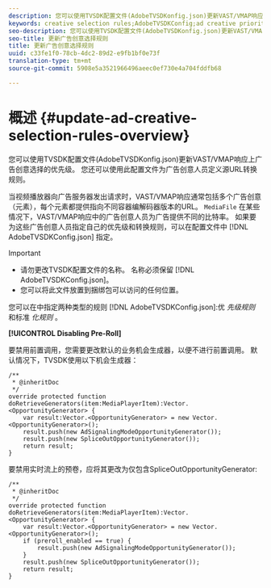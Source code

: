 ```yaml
---
description: 您可以使用TVSDK配置文件(AdobeTVSDKonfig.json)更新VAST/VMAP响应上广告创意选择的优先级。 您还可以使用此配置文件为广告创意人员定义源URL转换规则。
keywords: creative selection rules;AdobeTVSDKConfig;ad creative priorities;transformation rules
seo-description: 您可以使用TVSDK配置文件(AdobeTVSDKonfig.json)更新VAST/VMAP响应上广告创意选择的优先级。 您还可以使用此配置文件为广告创意人员定义源URL转换规则。
seo-title: 更新广告创意选择规则
title: 更新广告创意选择规则
uuid: c33fe1f0-78cb-4dc2-89d2-e9fb1bf0e73f
translation-type: tm+mt
source-git-commit: 5908e5a3521966496aeec0ef730e4a704fddfb68

---
```



# 概述 {#update-ad-creative-selection-rules-overview}

您可以使用TVSDK配置文件(AdobeTVSDKonfig.json)更新VAST/VMAP响应上广告创意选择的优先级。 您还可以使用此配置文件为广告创意人员定义源URL转换规则。

当视频播放器向广告服务器发出请求时，VAST/VMAP响应通常包括多个广告创意（元素），每个元素都提供指向不同容器编解码器版本的URL。 `MediaFile` 在某些情况下，VAST/VMAP响应中的广告创意人员为广告提供不同的比特率。 如果要为这些广告创意人员指定自己的优先级和转换规则，可以在配置文件中 [!DNL AdobeTVSDKConfig.json] 指定。

>[!IMPORTANT]
>
>* 请勿更改TVSDK配置文件的名称。 名称必须保留 [!DNL AdobeTVSDKConfig.json]。
>* 您可以将此文件放置到捆绑包可以访问的任何位置。
>



您可以在中指定两种类型的规则 [!DNL AdobeTVSDKConfig.json]:优 *先级规则* 和标准 *化规则* 。

**[!UICONTROL Disabling Pre-Roll]**

要禁用前置调用，您需要更改默认的业务机会生成器，以便不进行前置调用。 默认情况下，TVSDK使用以下机会生成器：

```
/** 
 * @inheritDoc 
 */ 
override protected function doRetrieveGenerators(item:MediaPlayerItem):Vector.<OpportunityGenerator> { 
    var result:Vector.<OpportunityGenerator> = new Vector.<OpportunityGenerator>(); 
    result.push(new AdSignalingModeOpportunityGenerator()); 
    result.push(new SpliceOutOpportunityGenerator()); 
    return result; 
} 
```

要禁用实时流上的预卷，应将其更改为仅包含SpliceOutOpportunityGenerator:

```
/** 
 * @inheritDoc 
 */ 
override protected function doRetrieveGenerators(item:MediaPlayerItem):Vector.<OpportunityGenerator> { 
    var result:Vector.<OpportunityGenerator> = new Vector.<OpportunityGenerator>(); 
    if (preroll_enabled == true) { 
        result.push(new AdSignalingModeOpportunityGenerator()); 
    } 
    result.push(new SpliceOutOpportunityGenerator()); 
    return result; 
}
```

